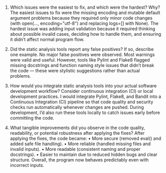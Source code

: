 1.	Which issues were the easiest to fix, and which were the hardest? Why?
The easiest issues to fix were the missing encoding and mutable default argument problems because they required only minor code changes (with open(..., encoding="utf-8") and replacing logs=[] with None).
The hardest issue was adding input validation because it required thinking about possible invalid cases, deciding how to handle them, and ensuring it didn’t affect normal program flow.

2.	Did the static analysis tools report any false positives? If so, describe one example. 
No major false positives were observed. Most warnings were valid and useful. However, tools like Pylint and Flake8 flagged missing docstrings and function naming style issues that didn’t break the code — these were stylistic suggestions rather than actual problems.

3.	How would you integrate static analysis tools into your actual software development workflow? Consider continuous integration (CI) or local development practices. 
I would integrate Pylint, Flake8, and Bandit into a Continuous Integration (CI) pipeline so that code quality and security checks run automatically whenever changes are pushed.
During development, I’d also run these tools locally to catch issues early before committing the code.

4.	What tangible improvements did you observe in the code quality, readability, or potential robustness after applying the fixes?
After applying the fixes, the code became:
•	More secure (removed eval() and added safe file handling).
•	More reliable (handled missing files and invalid inputs).
•	More readable (consistent naming and proper docstrings).
•	Easier to maintain due to reduced hidden bugs and clear structure.
Overall, the program now behaves predictably even with incorrect inputs.